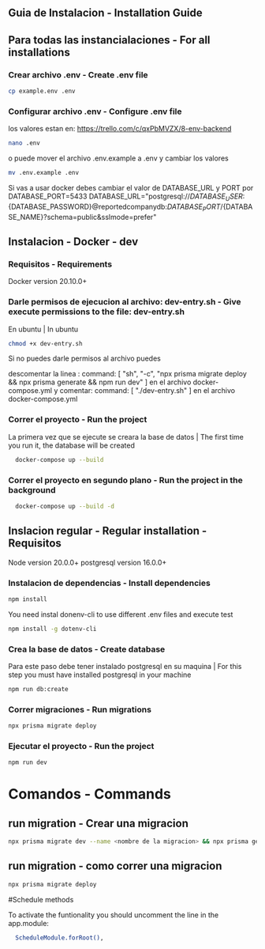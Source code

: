 ## Guia de Instalacion - Installation Guide

## Para todas las instancialaciones - For all installations

### Crear archivo .env - Create .env file

```bash
cp example.env .env
```

### Configurar archivo .env - Configure .env file

los valores estan en: https://trello.com/c/qxPbMVZX/8-env-backend

```bash
nano .env
```

o puede mover el archivo .env.example a .env y cambiar los valores

```bash
mv .env.example .env
```

Si vas a usar docker debes cambiar el valor de DATABASE_URL y PORT por
DATABASE_PORT=5433
DATABASE_URL="postgresql://${DATABASE_USER}:${DATABASE_PASSWORD}@reportedcompanydb:${DATABASE_PORT}/${DATABASE_NAME}?schema=public&sslmode=prefer"

## Instalacion - Docker - dev

### Requisitos - Requirements

Docker version 20.10.0+

### Darle permisos de ejecucion al archivo: dev-entry.sh - Give execute permissions to the file: dev-entry.sh

En ubuntu | In ubuntu

```bash
chmod +x dev-entry.sh
```

Si no puedes darle permisos al archivo puedes

descomentar la linea : command: [ "sh", "-c", "npx prisma migrate deploy && npx prisma generate && npm run dev" ] en el archivo docker-compose.yml
y comentar: command: [ "./dev-entry.sh" ] en el archivo docker-compose.yml

### Correr el proyecto - Run the project

La primera vez que se ejecute se creara la base de datos | The first time you run it, the database will be created

```bash
  docker-compose up --build
```

### Correr el proyecto en segundo plano - Run the project in the background

```bash
  docker-compose up --build -d
```

## Inslacion regular - Regular installation - Requisitos

Node version 20.0.0+
postgresql version 16.0.0+

### Instalacion de dependencias - Install dependencies

```bash
npm install
```

You need instal donenv-cli to use different .env files and execute test

```bash
npm install -g dotenv-cli
```

### Crea la base de datos - Create database

Para este paso debe tener instalado postgresql en su maquina | For this step you must have installed postgresql in your machine

```bash
npm run db:create
```

### Correr migraciones - Run migrations

```bash
npx prisma migrate deploy
```

### Ejecutar el proyecto - Run the project

```bash
npm run dev
```

# Comandos - Commands

## run migration - Crear una migracion

```bash
npx prisma migrate dev --name <nombre de la migracion> && npx prisma generate
```

## run migration - como correr una migracion

```bash
npx prisma migrate deploy
```

#Schedule methods

To activate the funtionality you should uncomment the line in the app.module:

```bash
  ScheduleModule.forRoot(),
```
